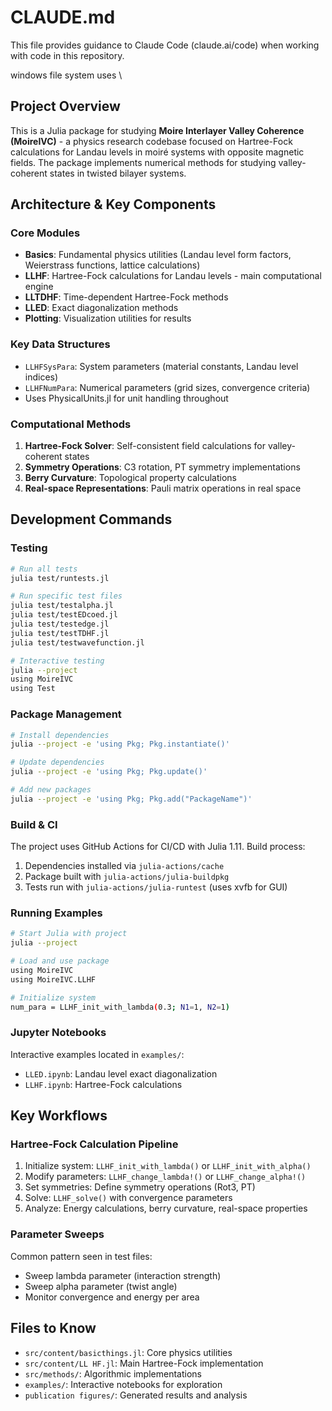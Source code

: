 # CLAUDE.md

This file provides guidance to Claude Code (claude.ai/code) when working with code in this repository.

windows file system uses \

## Project Overview

This is a Julia package for studying **Moire Interlayer Valley Coherence (MoireIVC)** - a physics research codebase focused on Hartree-Fock calculations for Landau levels in moiré systems with opposite magnetic fields. The package implements numerical methods for studying valley-coherent states in twisted bilayer systems.

## Architecture & Key Components

### Core Modules
- **Basics**: Fundamental physics utilities (Landau level form factors, Weierstrass functions, lattice calculations)
- **LLHF**: Hartree-Fock calculations for Landau levels - main computational engine
- **LLTDHF**: Time-dependent Hartree-Fock methods
- **LLED**: Exact diagonalization methods
- **Plotting**: Visualization utilities for results

### Key Data Structures
- `LLHFSysPara`: System parameters (material constants, Landau level indices)
- `LLHFNumPara`: Numerical parameters (grid sizes, convergence criteria)
- Uses PhysicalUnits.jl for unit handling throughout

### Computational Methods
1. **Hartree-Fock Solver**: Self-consistent field calculations for valley-coherent states
2. **Symmetry Operations**: C3 rotation, PT symmetry implementations
3. **Berry Curvature**: Topological property calculations
4. **Real-space Representations**: Pauli matrix operations in real space

## Development Commands

### Testing
```bash
# Run all tests
julia test/runtests.jl

# Run specific test files
julia test/testalpha.jl
julia test/testEDcoed.jl
julia test/testedge.jl
julia test/testTDHF.jl
julia test/testwavefunction.jl

# Interactive testing
julia --project
using MoireIVC
using Test
```

### Package Management
```bash
# Install dependencies
julia --project -e 'using Pkg; Pkg.instantiate()'

# Update dependencies
julia --project -e 'using Pkg; Pkg.update()'

# Add new packages
julia --project -e 'using Pkg; Pkg.add("PackageName")'
```

### Build & CI
The project uses GitHub Actions for CI/CD with Julia 1.11. Build process:
1. Dependencies installed via `julia-actions/cache`
2. Package built with `julia-actions/julia-buildpkg`
3. Tests run with `julia-actions/julia-runtest` (uses xvfb for GUI)

### Running Examples
```bash
# Start Julia with project
julia --project

# Load and use package
using MoireIVC
using MoireIVC.LLHF

# Initialize system
num_para = LLHF_init_with_lambda(0.3; N1=1, N2=1)
```

### Jupyter Notebooks
Interactive examples located in `examples/`:
- `LLED.ipynb`: Landau level exact diagonalization
- `LLHF.ipynb`: Hartree-Fock calculations

## Key Workflows

### Hartree-Fock Calculation Pipeline
1. Initialize system: `LLHF_init_with_lambda()` or `LLHF_init_with_alpha()`
2. Modify parameters: `LLHF_change_lambda!()` or `LLHF_change_alpha!()`
3. Set symmetries: Define symmetry operations (Rot3, PT)
4. Solve: `LLHF_solve()` with convergence parameters
5. Analyze: Energy calculations, berry curvature, real-space properties

### Parameter Sweeps
Common pattern seen in test files:
- Sweep lambda parameter (interaction strength)
- Sweep alpha parameter (twist angle)
- Monitor convergence and energy per area

## Files to Know
- `src/content/basicthings.jl`: Core physics utilities
- `src/content/LL HF.jl`: Main Hartree-Fock implementation
- `src/methods/`: Algorithmic implementations
- `examples/`: Interactive notebooks for exploration
- `publication figures/`: Generated results and analysis